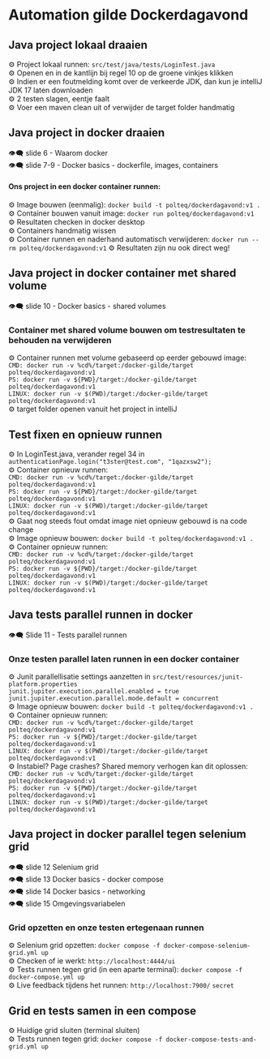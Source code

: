 # Automation gilde Dockerdagavond

## Java project lokaal draaien
⚙️️ Project lokaal runnen: `src/test/java/tests/LoginTest.java`  
⚙️️ Openen en in de kantlijn bij regel 10 op de groene vinkjes klikken  
⚙️️ Indien er een foutmelding komt over de verkeerde JDK, dan kun je intelliJ JDK 17 laten downloaden  
⚙️️ 2 testen slagen, eentje faalt  
⚙️️ Voer een maven clean uit of verwijder de target folder handmatig

## Java project in docker draaien
👁️‍🗨️ slide 6 - Waarom docker  
👁️‍🗨️ slide 7-9 - Docker basics - dockerfile, images, containers
#### Ons project in een docker container runnen:
⚙️ Image bouwen (eenmalig): `docker build -t polteq/dockerdagavond:v1 .`  
⚙️ Container bouwen vanuit image: `docker run polteq/dockerdagavond:v1`  
⚙️ Resultaten checken in docker desktop  
⚙️ Containers handmatig wissen  
⚙️ Container runnen en naderhand automatisch verwijderen: `docker run --rm polteq/dockerdagavond:v1`
⚙️ Resultaten zijn nu ook direct weg!

## Java project in docker container met shared volume
👁️‍🗨️ slide 10 - Docker basics - shared volumes  
### Container met shared volume bouwen om testresultaten te behouden na verwijderen
⚙️ Container runnen met volume gebaseerd op eerder gebouwd image:  
`CMD: docker run -v %cd%/target:/docker-gilde/target polteq/dockerdagavond:v1`  
`PS: docker run -v ${PWD}/target:/docker-gilde/target polteq/dockerdagavond:v1`   
`LINUX: docker run -v $(PWD)/target:/docker-gilde/target polteq/dockerdagavond:v1`  
⚙️  target folder openen vanuit het project in intelliJ

## Test fixen en opnieuw runnen
⚙️ In LoginTest.java, verander regel 34 in  
`authenticationPage.login("t3ster@test.com", "1qazxsw2");`  
⚙️ Container opnieuw runnen:   
`CMD: docker run -v %cd%/target:/docker-gilde/target polteq/dockerdagavond:v1`  
`PS: docker run -v ${PWD}/target:/docker-gilde/target polteq/dockerdagavond:v1`  
`LINUX: docker run -v $(PWD)/target:/docker-gilde/target polteq/dockerdagavond:v1`  
⚙️ Gaat nog steeds fout omdat image niet opnieuw gebouwd is na code change  
⚙️ Image opnieuw bouwen: `docker build -t polteq/dockerdagavond:v1 .`  
⚙️ Container opnieuw runnen:  
`CMD: docker run -v %cd%/target:/docker-gilde/target polteq/dockerdagavond:v1`  
`PS: docker run -v ${PWD}/target:/docker-gilde/target polteq/dockerdagavond:v1`  
`LINUX: docker run -v $(PWD)/target:/docker-gilde/target polteq/dockerdagavond:v1`  

## Java tests parallel runnen in docker
👁️‍🗨️ Slide 11 - Tests parallel runnen  
### Onze testen parallel laten runnen in een docker container
⚙️ Junit parallellisatie settings aanzetten in `src/test/resources/junit-platform.properties`  
  `junit.jupiter.execution.parallel.enabled = true`
  `junit.jupiter.execution.parallel.mode.default = concurrent`  
⚙️ Image opnieuw bouwen: `docker build -t polteq/dockerdagavond:v1 .`  
⚙️ Container opnieuw runnen:  
`CMD: docker run -v %cd%/target:/docker-gilde/target polteq/dockerdagavond:v1`  
`PS: docker run -v ${PWD}/target:/docker-gilde/target polteq/dockerdagavond:v1`  
`LINUX: docker run -v $(PWD)/target:/docker-gilde/target polteq/dockerdagavond:v1`  
⚙️ Instabiel? Page crashes? Shared memory verhogen kan dit oplossen:  
`CMD: docker run -v %cd%/target:/docker-gilde/target polteq/dockerdagavond:v1`  
`PS: docker run -v ${PWD}/target:/docker-gilde/target polteq/dockerdagavond:v1`  
`LINUX: docker run -v $(PWD)/target:/docker-gilde/target polteq/dockerdagavond:v1`

## Java project in docker parallel tegen selenium grid
👁️‍🗨️ slide 12 Selenium grid  
👁️‍🗨️ slide 13 Docker basics - docker compose  
👁️‍🗨️ slide 14 Docker basics - networking  
👁️‍🗨️ slide 15 Omgevingsvariabelen  
### Grid opzetten en onze testen ertegenaan runnen
⚙️ Selenium grid opzetten: `docker compose -f docker-compose-selenium-grid.yml up`  
⚙️ Checken of ie werkt: `http://localhost:4444/ui`  
⚙️ Tests runnen tegen grid (in een aparte terminal): `docker compose -f docker-compose.yml up`    
⚙️ Live feedback tijdens het runnen: `http://localhost:7900/` `secret`  

## Grid en tests samen in een compose
⚙️ Huidige grid sluiten (terminal sluiten)  
⚙️ Tests runnen tegen grid: `docker compose -f docker-compose-tests-and-grid.yml up`